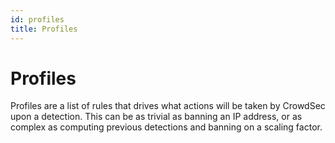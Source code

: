 ```yaml
---
id: profiles
title: Profiles
---
```


# Profiles

Profiles are a list of rules that drives what actions will be taken by CrowdSec upon a detection. This can be as trivial as banning an IP address, or as complex as computing previous detections and banning on a scaling factor.

